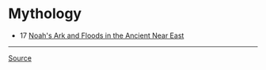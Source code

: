 # Mythology

- 17 [Noah's Ark and Floods in the Ancient Near East](noah-ark-floods)

---

[Source](https://www.youtube.com/playlist?list=PL8dPuuaLjXtNCG9Vq7vdvJytS-F-xGi7_)
